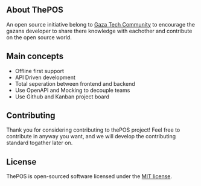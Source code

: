 ## About ThePOS

An open source initiative belong to [Gaza Tech Community](https://www.facebook.com/hashtag/thepos?__gid__=142204986283498) to encourage the gazans developer to share there knowledge with eachother and contribute on the open source world.

## Main concepts

- Offline first support
- API Driven development
- Total seperation between frontend and backend
- Use OpenAPI and Mocking to decouple teams
- Use Github and Kanban project board

## Contributing

Thank you for considering contributing to thePOS project! Feel free to contribute in anyway you want, and we will develop the contributing standard togather later on.

## License

ThePOS is open-sourced software licensed under the [MIT license](https://opensource.org/licenses/MIT).
